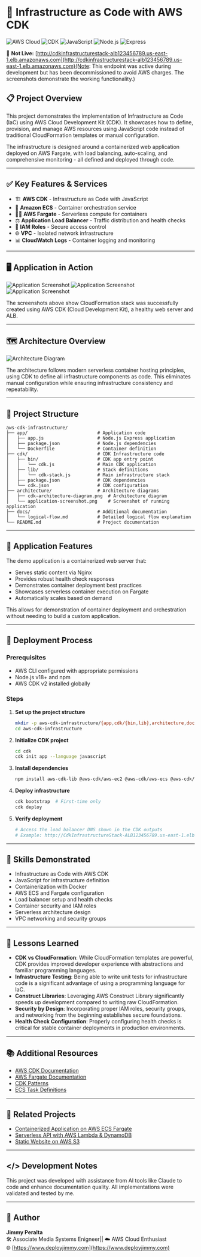 # 🚀 Infrastructure as Code with AWS CDK

![AWS Cloud](https://img.shields.io/badge/AWS-%23FF9900.svg?style=for-the-badge&logo=amazon-aws&logoColor=white)
![CDK](https://img.shields.io/badge/AWS_CDK-FF9900?style=for-the-badge&logo=amazon-aws&logoColor=white)
![JavaScript](https://img.shields.io/badge/JavaScript-F7DF1E?style=for-the-badge&logo=javascript&logoColor=black)
![Node.js](https://img.shields.io/badge/Node.js-339933?style=for-the-badge&logo=node.js&logoColor=white)
![Express](https://img.shields.io/badge/Express-000000?style=for-the-badge&logo=express&logoColor=white)

🔗 **Not Live:** [http://cdkinfrastructurestack-alb123456789.us-east-1.elb.amazonaws.com](http://cdkinfrastructurestack-alb123456789.us-east-1.elb.amazonaws.com)(Note: This endpoint was active during development but has been decommissioned to avoid AWS charges. The screenshots demonstrate the working functionality.)

## 📋 Project Overview

This project demonstrates the implementation of Infrastructure as Code (IaC) using AWS Cloud Development Kit (CDK). It showcases how to define, provision, and manage AWS resources using JavaScript code instead of traditional CloudFormation templates or manual configuration.

The infrastructure is designed around a containerized web application deployed on AWS Fargate, with load balancing, auto-scaling, and comprehensive monitoring - all defined and deployed through code.

---

## ✅ Key Features & Services

- 🏗️ **AWS CDK** - Infrastructure as Code with JavaScript
- 🚢 **Amazon ECS** - Container orchestration service
- 🧙‍♂️ **AWS Fargate** - Serverless compute for containers
- ⚖️ **Application Load Balancer** - Traffic distribution and health checks
- 🔐 **IAM Roles** - Secure access control
- 🌐 **VPC** - Isolated network infrastructure
- 📊 **CloudWatch Logs** - Container logging and monitoring

---

## 🖥️ Application in Action

![Application Screenshot](architecture/nginx.png)
![Application Screenshot](architecture/alb.png)
![Application Screenshot](architecture/create_complete.png)

The screenshots above show CloudFormation stack was successfully created using AWS CDK (Cloud Development Kit), a healthy web server and ALB.

---

## 🗺️ Architecture Overview

![Architecture Diagram](architecture/cdk-architecture-diagram.png)

The architecture follows modern serverless container hosting principles, using CDK to define all infrastructure components as code. This eliminates manual configuration while ensuring infrastructure consistency and repeatability.

---

## 📁 Project Structure

```
aws-cdk-infrastructure/
├── app/                          # Application code
│   ├── app.js                    # Node.js Express application
│   ├── package.json              # Node.js dependencies
│   └── Dockerfile                # Container definition
├── cdk/                          # CDK Infrastructure code
│   ├── bin/                      # CDK app entry point
│   │   └── cdk.js                # Main CDK application
│   ├── lib/                      # Stack definitions
│   │   └── cdk-stack.js          # Main infrastructure stack
│   ├── package.json              # CDK dependencies
│   └── cdk.json                  # CDK configuration
├── architecture/                 # Architecture diagrams
│   ├── cdk-architecture-diagram.png  # Architecture diagram
│   └── application-screenshot.png    # Screenshot of running application
├── docs/                         # Additional documentation
│   └── logical-flow.md           # Detailed logical flow explanation
└── README.md                     # Project documentation
```

---

## 🧪 Application Features

The demo application is a containerized web server that:

- Serves static content via Nginx
- Provides robust health check responses
- Demonstrates container deployment best practices
- Showcases serverless container execution on Fargate
- Automatically scales based on demand

This allows for demonstration of container deployment and orchestration without needing to build a custom application.

---

## 🚀 Deployment Process

### Prerequisites
- AWS CLI configured with appropriate permissions
- Node.js v18+ and npm
- AWS CDK v2 installed globally

### Steps

1. **Set up the project structure**
   ```bash
   mkdir -p aws-cdk-infrastructure/{app,cdk/{bin,lib},architecture,docs}
   cd aws-cdk-infrastructure
   ```

2. **Initialize CDK project**
   ```bash
   cd cdk
   cdk init app --language javascript
   ```

3. **Install dependencies**
   ```bash
   npm install aws-cdk-lib @aws-cdk/aws-ec2 @aws-cdk/aws-ecs @aws-cdk/aws-ecr @aws-cdk/aws-iam @aws-cdk/aws-elasticloadbalancingv2 @aws-cdk/aws-logs
   ```

4. **Deploy infrastructure**
   ```bash
   cdk bootstrap  # First-time only
   cdk deploy
   ```

5. **Verify deployment**
   ```bash
   # Access the load balancer DNS shown in the CDK outputs
   # Example: http://CdkInfrastructureStack-ALB123456789.us-east-1.elb.amazonaws.com
   ```

---

## 🧠 Skills Demonstrated

- Infrastructure as Code with AWS CDK
- JavaScript for infrastructure definition
- Containerization with Docker
- AWS ECS and Fargate configuration
- Load balancer setup and health checks
- Container security and IAM roles
- Serverless architecture design
- VPC networking and security groups

---

## 📝 Lessons Learned

- **CDK vs CloudFormation**: While CloudFormation templates are powerful, CDK provides improved developer experience with abstractions and familiar programming languages.
- **Infrastructure Testing**: Being able to write unit tests for infrastructure code is a significant advantage of using a programming language for IaC.
- **Construct Libraries**: Leveraging AWS Construct Library significantly speeds up development compared to writing raw CloudFormation.
- **Security by Design**: Incorporating proper IAM roles, security groups, and networking from the beginning establishes secure foundations.
- **Health Check Configuration**: Properly configuring health checks is critical for stable container deployments in production environments.

---

## 📚 Additional Resources

- [AWS CDK Documentation](https://docs.aws.amazon.com/cdk/latest/guide/home.html)
- [AWS Fargate Documentation](https://docs.aws.amazon.com/AmazonECS/latest/developerguide/AWS_Fargate.html)
- [CDK Patterns](https://cdkpatterns.com/)
- [ECS Task Definitions](https://docs.aws.amazon.com/AmazonECS/latest/developerguide/task_definitions.html)

---

## 🔗 Related Projects

- [Containerized Application on AWS ECS Fargate](https://github.com/jimmyperalta-dev/aws-ecs-fargate-application)
- [Serverless API with AWS Lambda & DynamoDB](https://github.com/jimmyperalta-dev/aws-serverless-dynamodb-api)
- [Static Website on AWS S3](https://github.com/jimmyperalta-dev/aws-s3-static-website)

---

## </> Development Notes

This project was developed with assistance from AI tools like Claude to code and enhance documentation quality. All implementations were validated and tested by me.

---

## 👤 Author

**Jimmy Peralta**  
🛠 Associate Media Systems Enigneer️|| ☁️ AWS Cloud Enthusiast  
🌐 [https://www.deployjimmy.com](https://www.deployjimmy.com)
